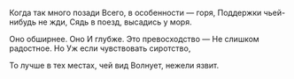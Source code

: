 Когда так много позади
Всего, в особенности — горя,
Поддержки чьей-нибудь не жди,
Сядь в поезд, высадись у моря.

Оно обширнее. Оно
И глубже. Это превосходство —
Не слишком радостное. Но
Уж если чувствовать сиротство,

То лучше в тех местах, чей вид
Волнует, нежели язвит.